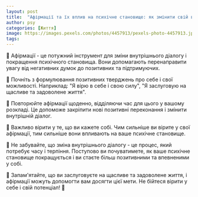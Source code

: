 ```yaml
---
layout: post
title:  "Афірмації та їх вплив на психічне становище: як змінити свій внутрішній діалог."
author: psy
categories: [Життя]
image: https://images.pexels.com/photos/4457913/pexels-photo-4457913.jpeg?auto=compress&cs=tinysrgb&fit=crop&h=627&w=1200
tags: 
---
```


🌟 Афірмації - це потужний інструмент для зміни внутрішнього діалогу і покращення психічного становища. Вони допомагають перенаправити увагу від негативних думок до позитивних та підтримуючих. 

🌟 Почніть з формулювання позитивних тверджень про себе і свої можливості. Наприклад: "Я вірю в себе і свою силу", "Я заслуговую на щасливе та задоволене життя".

🌟 Повторюйте афірмації щоденно, відділяючи час для цього у вашому розкладі. Це допоможе закріпити нові позитивні переконання і змінити внутрішній діалог.

🌟 Важливо вірити у те, що ви кажете собі. Чим сильніше ви вірите у свої афірмації, тим сильніше вони впливають на ваше психічне становище.

🌟 Не забувайте, що зміна внутрішнього діалогу - це процес, який потребує часу і терпіння. Поступово ви почуватимете, як ваше психічне становище покращується і ви стаєте більш позитивними та впевненими у собі.

🌟 Запам'ятайте, що ви заслуговуєте на щасливе та задоволене життя, і афірмації можуть допомогти вам досягти цієї мети. Не бійтеся вірити у себе і свій потенціал! 🌈


